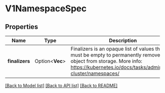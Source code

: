 # V1NamespaceSpec

## Properties

Name | Type | Description | Notes
------------ | ------------- | ------------- | -------------
**finalizers** | Option<**Vec<String>**> | Finalizers is an opaque list of values that must be empty to permanently remove object from storage. More info: https://kubernetes.io/docs/tasks/administer-cluster/namespaces/ | [optional]

[[Back to Model list]](../README.md#documentation-for-models) [[Back to API list]](../README.md#documentation-for-api-endpoints) [[Back to README]](../README.md)


